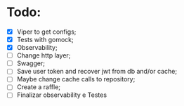 # Todo:
- [x] Viper to get configs;
- [x] Tests with gomock;
- [x] Observability;
- [ ] Change http layer;
- [ ] Swagger;
- [ ] Save user token and recover jwt from db and/or cache;
- [ ] Maybe change cache calls to repository;
- [ ] Create a raffle;
- [ ] Finalizar observability e Testes